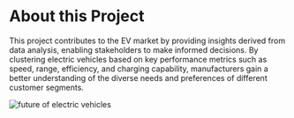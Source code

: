 # About this Project 

This project contributes to the EV market by providing insights derived from data analysis, enabling stakeholders to make informed decisions. By clustering electric vehicles 
based on key performance metrics such as speed, range, efficiency, and charging capability, manufacturers gain a better understanding of the diverse needs and preferences of different customer segments.

![future of electric vehicles](https://github.com/CharulTanwar/Electric-_Vehicle_Market_Classification_Project/assets/166132694/722f604a-0581-472b-9359-7c5c581d5940)
